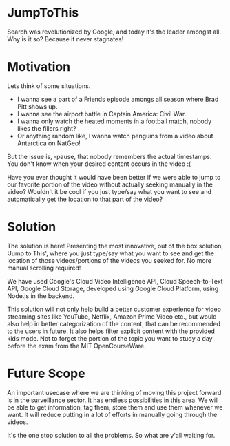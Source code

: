 # JumpToThis
Search was revolutionized by Google, and today it's the leader amongst all. Why is it so? Because it never stagnates!

# Motivation
Lets think of some situations.
* I wanna see a part of a Friends episode amongs all season where Brad Pitt shows up. 
* I wanna see the airport battle in Captain America: Civil War.
* I wanna only watch the heated moments in a football match, nobody likes the fillers right? 
* Or anything random like, I wanna watch penguins from a video about Antarctica on NatGeo!

But the issue is, -pause, that nobody remembers the actual timestamps. You don't know when your desired content occurs in the video :(

Have you ever thought it would have been better if we were able to jump to our favorite portion of the video without actually seeking
manually in the video? Wouldn't it be cool if you just type/say what you want to see and automatically get the location to that part of the video?

# Solution
The solution is here! Presenting the most innovative, out of the box solution, 'Jump to This', where you just type/say what you want to see and get the location of those videos/portions of the videos you seeked for. No more manual scrolling required!

We have used Google's Cloud Video Intelligence API, Cloud Speech-to-Text API, Google Cloud Storage, developed using Google Cloud Platform, using Node.js in the backend.

This solution will not only help build a better customer experience for video streaming sites like YouTube, Netflix, Amazon Prime Video etc., but would also help in better categorization of the content, that can be recommended to the users in future. It also helps filter explicit content with the provided kids mode. Not to forget the portion of the topic you want to study a day before the exam from the MIT OpenCourseWare.

# Future Scope 
An important usecase where we are thinking of moving this project forward is in the surveillance sector. It has endless possibilities in this area. We will be able to get information, tag them, store them and use them whenever we want. It will reduce putting in a lot of efforts in manually going through the videos.  

It's the one stop solution to all the problems.
So what are y'all waiting for.
